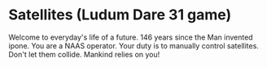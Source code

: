 Satellites (Ludum Dare 31 game)
====

Welcome to everyday's life of a future. 
146 years since the Man invented ipone. You are a NAAS operator. Your duty is to manually control satellites. Don't let them collide. Mankind relies on you!
